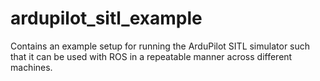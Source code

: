 # ardupilot_sitl_example
Contains an example setup for running the ArduPilot SITL simulator such that it can be used with ROS in a repeatable manner across different machines.
